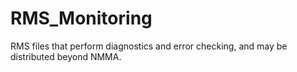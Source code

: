 # RMS_Monitoring
RMS files that perform diagnostics and error checking, and may be distributed beyond NMMA.
